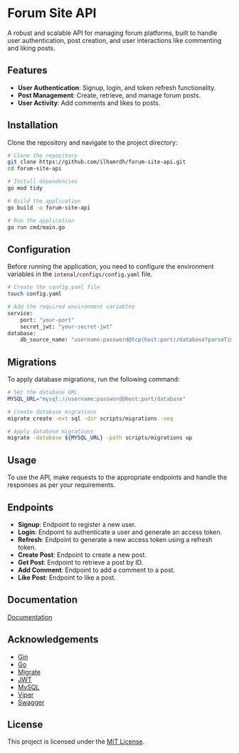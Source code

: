 # Forum Site API

A robust and scalable API for managing forum platforms, built to handle user authentication, post creation, and user interactions like commenting and liking posts.

## Features

-   **User Authentication**: Signup, login, and token refresh functionality.
-   **Post Management**: Create, retrieve, and manage forum posts.
-   **User Activity**: Add comments and likes to posts.

## Installation

Clone the repository and navigate to the project directory:

```bash
# Clone the repository
git clone https://github.com/ilhamrdh/forum-site-api.git
cd forum-site-api

# Install dependencies
go mod tidy

# Build the application
go build -o forum-site-api

# Run the application
go run cmd/main.go
```

## Configuration

Before running the application, you need to configure the environment variables in the `intenal/configs/config.yaml` file.

```bash
# Create the config.yaml file
touch config.yaml

# Add the required environment variables
service:
    port: "your-port"
    secret_jwt: "your-secret-jwt"
database:
    db_source_name: "username:password@tcp(host:port)/database?parseTime=true"
```

## Migrations

To apply database migrations, run the following command:

```bash
# Set the database URL
MYSQL_URL="mysql://username:password@host:port/database"

# Create database migrations
migrate create -ext sql -dir scripts/migrations -seq

# Apply database migrations
migrate -database ${MYSQL_URL} -path scripts/migrations up
```

## Usage

To use the API, make requests to the appropriate endpoints and handle the responses as per your requirements.

## Endpoints

-   **Signup**: Endpoint to register a new user.
-   **Login**: Endpoint to authenticate a user and generate an access token.
-   **Refresh**: Endpoint to generate a new access token using a refresh token.
-   **Create Post**: Endpoint to create a new post.
-   **Get Post**: Endpoint to retrieve a post by ID.
-   **Add Comment**: Endpoint to add a comment to a post.
-   **Like Post**: Endpoint to like a post.

## Documentation

[Documentation](https://github.com/ilhamrdh/forum-site-api/blob/main/docs/swagger.yml)

## Acknowledgements

-   [Gin](https://github.com/gin-gonic/gin)
-   [Go](https://golang.org/)
-   [Migrate](https://github.com/golang-migrate/migrate)
-   [JWT](https://github.com/golang-jwt/jwt)
-   [MySQL](https://www.mysql.com/)
-   [Viper](https://github.com/spf13/viper)
-   [Swagger](https://swagger.io/)

## License

This project is licensed under the [MIT License](LICENSE).
